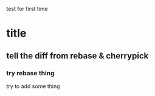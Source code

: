 test for first time
# title
## tell the diff from rebase & cherrypick
### try rebase thing
try to add some thing
